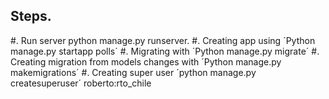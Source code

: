 Steps.
------

#. Run server python manage.py runserver.
#. Creating app using ´Python manage.py startapp polls´
#. Migrating with ´Python manage.py migrate´
#. Creating migration from models changes with ´Python manage.py makemigrations´
#. Creating super user ´python manage.py createsuperuser´ roberto:rto_chile

